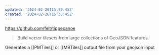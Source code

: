 ```yaml
---
updated: '2024-02-26T15:30:45Z'
created: '2024-02-26T15:30:45Z'
---
```

https://github.com/felt/tippecanoe

> Build vector tilesets from large collections of GeoJSON features.

Generates a [[PMTiles]] or [[MBTiles]] output file from your geojson input